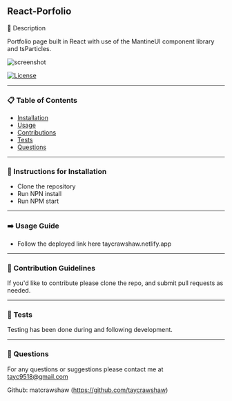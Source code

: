 ## React-Porfolio 

📖 Description

Portfolio page built in React with use of the MantineUI component library and tsParticles. 

![screenshot](https://user-images.githubusercontent.com/119896882/236885920-f80f8c9a-4ed0-4231-90cd-7c961802ea2e.PNG)


[![License](https://img.shields.io/badge/License-Apache_2.0-blue.svg)](https://opensource.org/licenses/Apache-2.0)
_____________________

### 📋 Table of Contents

- [Installation](#-instructions-for-installation)
- [Usage](#-usage-guide) 
- [Contributions](#-contribution-guidelines) 
- [Tests](#-tests)
- [Questions](#-questions)

_____________________

### 💽 Instructions for Installation 

- Clone the repository 
- Run NPN install
- Run NPM start 

_____________________

### ➡️ Usage Guide 

- Follow the deployed link here taycrawshaw.netlify.app

___________________

### 🤚 Contribution Guidelines 

If you'd like to contribute please clone the repo, and submit pull requests as needed. 

_____________________

### 🧪 Tests

Testing has been done during and following development. 

_____________________

### 🙋 Questions 

For any questions or suggestions please contact me at tayc9518@gmail.com

Github: matcrawshaw (https://github.com/taycrawshaw)



 


 
